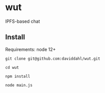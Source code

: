# wut
IPFS-based chat

## Install

Requirements: node 12+

`git clone git@github.com:daviddahl/wut.git`

`cd wut`

`npm install`

`node main.js`
